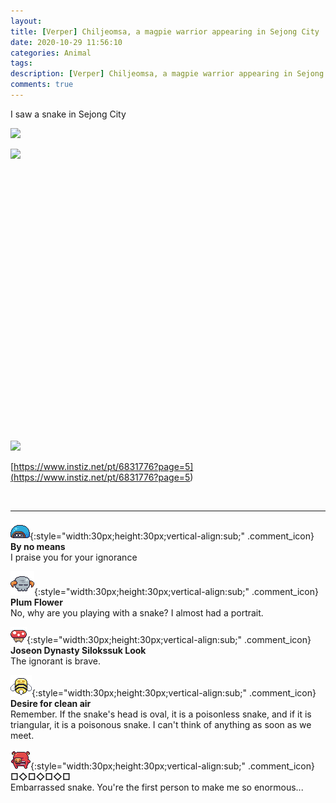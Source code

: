 ```yaml
---
layout: 
title: [Verper] Chiljeomsa, a magpie warrior appearing in Sejong City
date: 2020-10-29 11:56:10
categories: Animal
tags: 
description: [Verper] Chiljeomsa, a magpie warrior appearing in Sejong City
comments: true
---
```


I saw a snake in Sejong City

![](https://blog.kakaocdn.net/dn/K9X3v/btqLXRwrjlr/gftJk7Gz6NRoF3jsVGL2PK/img.jpg)

![](https://blog.kakaocdn.net/dn/beKtvL/btqLTxscTx9/R8dMLxHJcDMg0UY0ZnkNa0/img.jpg)

​

​

​

​

​

​

​

​

​

​

​

​

​

​

![](https://blog.kakaocdn.net/dn/cXxzqu/btqLTxTd25m/LhayiYKN2DeXNKFmcYdnnK/img.jpg)

[https://www.instiz.net/pt/6831776?page=5](<https://www.instiz.net/pt/6831776?page=5>)

​

* * *

![comment](/assets/character/turtle.png){:style="width:30px;height:30px;vertical-align:sub;" .comment_icon} **By no means**  
I praise you for your ignorance   
  
![comment](/assets/character/skull.png){:style="width:30px;height:30px;vertical-align:sub;" .comment_icon} **Plum Flower**  
No, why are you playing with a snake? I almost had a portrait.  
  
![comment](/assets/character/mushroom.png){:style="width:30px;height:30px;vertical-align:sub;" .comment_icon} **Joseon Dynasty Silokssuk Look**  
The ignorant is brave.   
  
![comment](/assets/character/bee.png){:style="width:30px;height:30px;vertical-align:sub;" .comment_icon} **Desire for clean air**  
Remember. If the snake's head is oval, it is a poisonless snake, and if it is triangular, it is a poisonous snake. I can't think of anything as soon as we meet.  
  
![comment](/assets/character/pig.png){:style="width:30px;height:30px;vertical-align:sub;" .comment_icon} **□◇□◇□◇□**  
Embarrassed snake. You're the first person to make me so enormous...  
  

